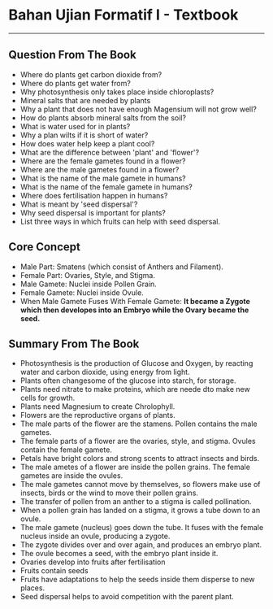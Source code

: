 # Bahan Ujian Formatif I - Textbook
---

## Question From The Book
- Where do plants get carbon dioxide from?
- Where do plants get water from?
- Why photosynthesis only takes place inside chloroplasts?
- Mineral salts that are needed by plants
- Why a plant that does not have enough Magensium will not grow well?
- How do plants absorb mineral salts from the soil?
- What is water used for in plants?
- Why a plan wilts if it is short of water?
- How does water help keep a plant cool?
- What are the difference between 'plant' and 'flower'?
- Where are the female gametes found in a flower?
- Where are the male gametes found in a flower?
- What is the name of the male gamete in humans?
- What is the name of the female gamete in humans?
- Where does fertilisation happen in humans?
- What is meant by 'seed dispersal'?
- Why seed dispersal is important for plants?
- List three ways in which fruits can help with seed dispersal.

## Core Concept
- Male Part: Smatens (which consist of Anthers and Filament).
- Female Part: Ovaries, Style, and Stigma.
- Male Gamete: Nuclei inside Pollen Grain.
- Female Gamete: Nuclei inside Ovule.
- When Male Gamete Fuses With Female Gamete: **It became a Zygote which then developes into an Embryo while the Ovary became the seed.**

## Summary From The Book
- Photosynthesis is the production of Glucose and Oxygen, by reacting water and carbon dioxide, using energy from light.
- Plants often changesome of the glucose into starch, for storage.
- Plants need nitrate to make proteins, which are neede dto make new cells for growth.
- Plants need Magnesium to create Chrolophyll.
- Flowers are the reproductive organs of plants.
- The male parts of the flower are the stamens. Pollen contains the male gametes.
- The female parts of a flower are the ovaries, style, and stigma. Ovules contain the female gamete.
- Petals have bright colors and strong scents to attract insects and birds.
- The male ametes of a flower are inside the pollen grains. The female gametes are inside the ovules.
- The male gametes cannot move by themselves, so flowers make use of insects, birds or the wind to move their pollen grains.
- The transfer of pollen from an anther to a stigma is called pollination.
- When a pollen grain has landed on a stigma, it grows a tube down to an ovule.
- The male gamete (nucleus) goes down the tube. It fuses with the female nucleus inside an ovule, producing a zygote.
- The zygote divides over and over again, and produces an embryo plant.
- The ovule becomes a seed, with the embryo plant inside it.
- Ovaries develop into fruits after fertilisation
- Fruits contain seeds
- Fruits have adaptations to help the seeds inside them disperse to new places. 
- Seed dispersal helps to avoid competition with the parent plant.